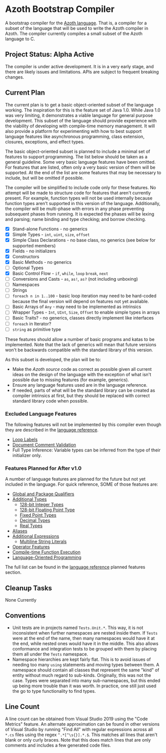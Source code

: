 # Azoth Bootstrap Compiler

A bootstrap compiler for the [Azoth language](http://azoth-lang.org). That is, a compiler for a
subset of the language that will be used to write the Azoth compiler in Azoth. The compiler
currently compiles a small subset of the Azoth language to C.

## Project Status: Alpha Active

The compiler is under active development. It is in a very early stage, and there are likely issues
and limitations. APIs are subject to frequent breaking changes.

## Current Plan

The current plan is to get a basic object-oriented subset of the language working. The inspiration
for this is the feature set of Java 1.0. While Java 1.0 was very limiting, it demonstrates a viable
language for general purpose development. This subset of the language should provide experience with
the viability of developing with compile-time memory management. It will also provide a platform for
experimenting with how to best support language features like asynchronous programming, class
extension, closures, exceptions, and effect types.

The basic object-oriented subset is planned to include a minimal set of features to support
programming. The list below should be taken as a general guideline. Some very basic language
features have been omitted. For features that are listed, often only a very basic version of them
will be supported. At the end of the list are some features that may be necessary to include, but
will be omitted if possible.

The compiler will be simplified to include code only for these features. No attempt will be made to
structure code for features that aren't currently present. For example, function types will not be
used internally because function types aren't supported in this version of the language.
Additionally, the compiler will be multi-phase with errors in any phase preventing subsequent phases
from running. It is expected the phases will be lexing and parsing; name binding and type checking;
and borrow checking.

* [x] Stand-alone Functions - no generics
* [x] Simple Types - `int`, `uint`, `size`, `offset`
* [x] Simple Class Declarations - no base class, no generics (see below for supported members)
* [x] Fields - no initializers
* [x] Constructors
* [x] Basic Methods - no generics
* [ ] Optional Types
* [x] Basic Control Flow - `if`, `while`, `loop` `break`, `next`
* [ ] Conversions and Casts - `as`, `as!`, `as?` (not including unboxing)
* [ ] Namespaces
* [ ] Strings
* [ ] `foreach n in 1..100` - basic loop iteration may need to be hard-coded because the final
  version will depend on features not yet available.
* [ ] Basic Arrays of `Any` - may need to be implemented as intrinsics
* [ ] Wrapper Types - `Int`, `UInt`, `Size`, `Offset` to enable simple types in arrays
* [ ] Basic Traits? - no generics, classes directly implement like interfaces
* [ ] `foreach` in Iterator?
* [ ] `string` as primitive type

These features should allow a number of basic programs and katas to be implemented. Note that the
lack of generics will mean that future versions won't be backwards compatible with the standard
library of this version.

As this subset is developed, the plan will be to:

* Make the *Azoth source* code as correct as possible given all current ideas on the design of the
  language with the exception of what isn't possible due to missing features (for example,
  generics).
* Ensure any language features used are in the language reference.
* If needed, parts of what will be the standard library can be created as compiler intrinsics at
  first, but they should be replaced with correct standard library code when possible.

### Excluded Language Features

The following features will not be implemented by this compiler even though they are described in
the [language reference](https://github.com/azoth/azoth.language.reference/blob/master/src/book.md).

* [Loop
  Labels](https://github.com/azoth/azoth.language.reference/blob/master/src/loop-expressions.md#loop-labels)
* [Document Comment
  Validation](https://github.com/azoth/azoth.language.reference/blob/master/src/documentation-comments.md#documentation-comments)
* Full Type Inference: Variable types can be inferred from the type of their initializer only.

### Features Planned for After v1.0

A number of language features are planned for the future but not yet included in the language. For
quick reference, SOME of those features are:

* [Global and Package
  Qualifiers](https://github.com/azoth/azoth.language.reference/blob/master/src/planned-qualifier.md)
* [Additional
  Types](https://github.com/azoth/azoth.language.reference/blob/master/src/planned-types.md)
  * [128-bit Integer
    Types](https://github.com/azoth/azoth.language.reference/blob/master/src/planned-types.md#128-bit-integer-types)
  * [128-bit Floating Point
    Type](https://github.com/azoth/azoth.language.reference/blob/master/src/planned-types.md#128-bit-floating-point-type)
  * [Fixed Point
    Types](https://github.com/azoth/azoth.language.reference/blob/master/src/planned-types.md#fixed-point-types)
  * [Decimal
    Types](https://github.com/azoth/azoth.language.reference/blob/master/src/planned-types.md#decimal-types)
  * [Real
    Types](https://github.com/azoth/azoth.language.reference/blob/master/src/planned-types.md#real-types)
* [Aliases](https://github.com/azoth/azoth.language.reference/blob/master/src/planned-aliases.md)
* [Additional
  Expressions](https://github.com/azoth/azoth.language.reference/blob/master/src/planned-expressions.md)
  * [Multiline String
    Literals](https://github.com/azoth/azoth.language.reference/blob/master/src/planned-expressions.md#multiline-string-literals)
* [Operator
  Features](https://github.com/azoth/azoth.language.reference/blob/master/src/planned-operators.md)
* [Compile-time Function
  Execution](https://github.com/azoth/azoth.language.reference/blob/master/src/planned-ctfe.md)
* [Language-Oriented
  Programming](https://github.com/azoth/azoth.language.reference/blob/master/src/planned-lop.md)

The full list can be found in the [language
reference](https://github.com/azoth/azoth.language.reference/blob/master/src/book.md) planned
features section.

## Cleanup Tasks

None Currently

## Conventions

* Unit tests are in projects named `Tests.Unit.*`. This way, it is not inconsistent when further
  namespaces are nested inside them. If `Tests` were at the end of the name, then many namespaces
  would have it at the end, while nested ones would have it in the middle. This also allows
  conformance and integration tests to be grouped with them by placing them all under the `Tests`
  namespace.
* Namespace hierarchies are kept fairly flat. This is to avoid issues of needing too many `using`
  statements and moving types between them. A namespace should contain all classes that represent
  the same "kind" of entity without much regard to sub-kinds. Originally, this was not the case.
  Types were separated into many sub-namespaces, but this ended up being more trouble than it was
  worth. In practice, one still just used the go to type functionality to find types.

## Line Count

A line count can be obtained from Visual Studio 2019 using the "Code Metrics" feature. An alternate
approximation can be found in other versions of Visual Studio by running "Find All" with regular
expressions across all `*.cs` files using the regex `^.*[^\s{}].*.$`. This matches all lines that
aren't blank or only curly braces. Note that this does match lines that are only comments and
includes a few generated code files.
